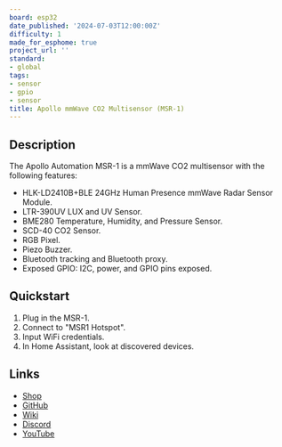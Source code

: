 ```yaml
---
board: esp32
date_published: '2024-07-03T12:00:00Z'
difficulty: 1
made_for_esphome: true
project_url: ''
standard:
- global
tags:
- sensor
- gpio
- sensor
title: Apollo mmWave CO2 Multisensor (MSR-1)
---
```


## Description

The Apollo Automation MSR-1 is a mmWave CO2 multisensor with the following features:
- HLK-LD2410B+BLE 24GHz Human Presence mmWave Radar Sensor Module.
- LTR-390UV LUX and UV Sensor.
- BME280 Temperature, Humidity, and Pressure Sensor.
- SCD-40 CO2 Sensor.
- RGB Pixel.
- Piezo Buzzer.
- Bluetooth tracking and Bluetooth proxy.
- Exposed GPIO: I2C, power, and GPIO pins exposed.

## Quickstart

1. Plug in the MSR-1.
2. Connect to "MSR1 Hotspot".
3. Input WiFi credentials.
4. In Home Assistant, look at discovered devices.

## Links

- [Shop](https://apolloautomation.com/products/multisensor-mk1)
- [GitHub](https://github.com/ApolloAutomation/MSR-1)
- [Wiki](https://wiki.apolloautomation.com/)
- [Discord](https://dsc.gg/ApolloAutomation)
- [YouTube](https://www.youtube.com/@ApolloAutomation)